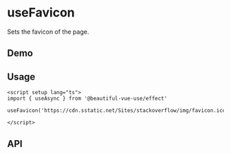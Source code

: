 # useFavicon

Sets the favicon of the page.

## Demo

## Usage


```vue
<script setup lang="ts">
import { useAsync } from '@beautiful-vue-use/effect'

useFavicon('https://cdn.sstatic.net/Sites/stackoverflow/img/favicon.ico')

</script>

```

## API
